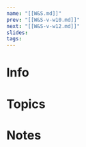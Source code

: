```yaml
---
name: "[[W&S.md]]"
prev: "[[W&S-v-w10.md]]"
next: "[[W&S-v-w12.md]]"
slides: 
tags: 
---
```



# Info


# Topics


# Notes